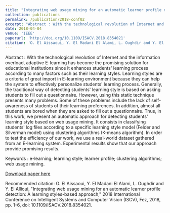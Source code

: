 ```yaml
---
title: "Integrating web usage mining for an automatic learner profile detection: A learning styles-based approach"
collection: publications
permalink: /publication/2018-conf02
excerpt: "Abstract : With the technological revolution of Internet and the information overload, adaptive E-learning has become the promising solution for educational institutions since it enhances students' learning process according to many factors such as their learning styles. Learning styles are a criteria of great import in E-learning environment because they can help the system to effectively personalize students' learning process. Generally, the traditional way of detecting students' learning style is based on asking students to fill out a questionnaire. However, using this static technique presents many problems. Some of these problems include the lack of self-awareness of students of their learning preferences. In addition, almost all students are bored when they are asked to fill out a questionnaire. Thus, in this work, we present an automatic approach for detecting students' learning style based on web usage mining. It consists in classifying students' log files according to a specific learning style model (Felder and Silverman model) using clustering algorithms (K-means algorithm). In order to test the efficiency of our work, we use a real-world dataset gathered from an E-learning system. Experimental results show that our approach provide promising results."
date: 2018-04-04
venue: 'IEEE'
paperurl: 'http://doi.org/10.1109/ISACV.2018.8354021'
citation: 'O. El Aissaoui, Y. El Madani El Alami, L. Oughdir and Y. El Allioui, "Integrating web usage mining for an automatic learner profile detection: A learning styles-based approach," 2018 International Conference on Intelligent Systems and Computer Vision (ISCV), Fez, 2018, pp. 1-6, doi: 10.1109/ISACV.2018.8354021.'
---
```

Abstract : With the technological revolution of Internet and the information overload, adaptive E-learning has become the promising solution for educational institutions since it enhances students' learning process according to many factors such as their learning styles. Learning styles are a criteria of great import in E-learning environment because they can help the system to effectively personalize students' learning process. Generally, the traditional way of detecting students' learning style is based on asking students to fill out a questionnaire. However, using this static technique presents many problems. Some of these problems include the lack of self-awareness of students of their learning preferences. In addition, almost all students are bored when they are asked to fill out a questionnaire. Thus, in this work, we present an automatic approach for detecting students' learning style based on web usage mining. It consists in classifying students' log files according to a specific learning style model (Felder and Silverman model) using clustering algorithms (K-means algorithm). In order to test the efficiency of our work, we use a real-world dataset gathered from an E-learning system. Experimental results show that our approach provide promising results.

Keywords : e-learning; learning style; learner profile; clustering algorithms; web usage mining.

[Download paper here](/files/2018-conf02.pdf)

Recommended citation: O. El Aissaoui, Y. El Madani El Alami, L. Oughdir and Y. El Allioui, "Integrating web usage mining for an automatic learner profile detection: A learning styles-based approach," 2018 International Conference on Intelligent Systems and Computer Vision (ISCV), Fez, 2018, pp. 1-6, doi: 10.1109/ISACV.2018.8354021.
